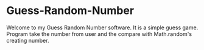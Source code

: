 # Guess-Random-Number
Welcome to my Guess Random Number software. It is a simple guess game. Program take the number from user and the compare with Math.random's creating number.
